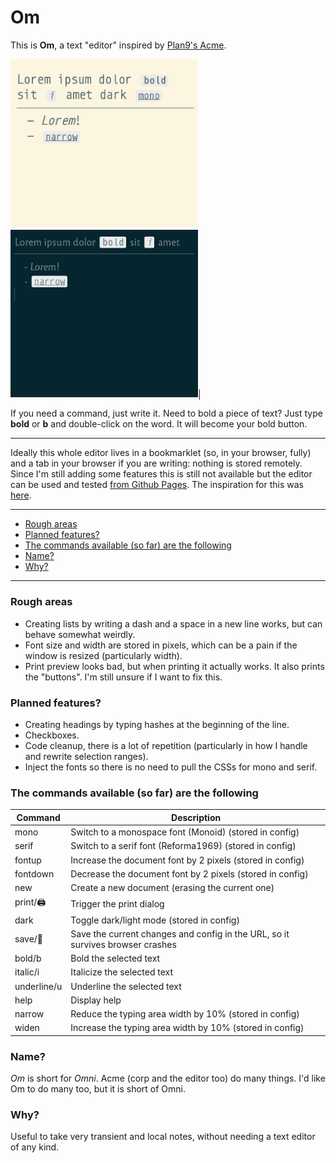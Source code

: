 # Om

This is **Om**, a text "editor" inspired by [Plan9's Acme](https://en.wikipedia.org/wiki/Acme_(text_editor)).

<img src="light.png" width=300> <img src="dark.png" width=300>|

If you need a command, just write it.
Need to bold a piece of text? Just type **bold** or **b** and double-click on the word.
It will become your bold button.

---
Ideally this whole editor lives in a bookmarklet (so, in your browser, fully) and a tab in your browser if you are writing: nothing is stored remotely. Since I'm still adding some features this is still not available but the editor can be used and tested [from Github Pages](https://mostlymaths.net/om/om.html). The inspiration for this was [here](https://mostlymaths.net/2020/10/202058-readings.html/#worlds-smallest-office-suitehttpszsergecompostsawfice).

---

<!-- vscode-markdown-toc -->
* [Rough areas](#Roughareas)
* [Planned features?](#Plannedfeatures)
* [The commands available (so far) are the following](#Thecommandsavailablesofararethefollowing)
* [Name?](#Name)
* [Why?](#Why)

<!-- vscode-markdown-toc-config
	numbering=false
	autoSave=true
	/vscode-markdown-toc-config -->
<!-- /vscode-markdown-toc -->

---

### <a name='Roughareas'></a>Rough areas
- Creating lists by writing a dash and a space in a new line works, but can behave somewhat weirdly.
- Font size and width are stored in pixels, which can be a pain if the window is resized (particularly width).
- Print preview looks bad, but when printing it actually works. It also prints the "buttons". I'm still unsure if I want to fix this.

### <a name='Plannedfeatures'></a>Planned features?
- Creating headings by typing hashes at the beginning of the line.
- Checkboxes.
- Code cleanup, there is a lot of repetition (particularly in how I handle and rewrite selection ranges).
- Inject the fonts so there is no need to pull the CSSs for mono and serif.

### <a name='Thecommandsavailablesofararethefollowing'></a>The commands available (so far) are the following

| Command     | Description                                                                    |
|-------------|--------------------------------------------------------------------------------|
| mono        | Switch to a monospace font (Monoid) (stored in config)                         |
| serif       | Switch to a serif font (Reforma1969) (stored in config)                        |
| fontup      | Increase the document font by 2 pixels (stored in config)                      |
| fontdown    | Decrease the document font by 2 pixels (stored in config)                      |
| new         | Create a new document (erasing the current one)                                |
| print/🖨️    | Trigger the print dialog                                                       |
| dark        | Toggle dark/light mode (stored in config)                                      |
| save/💾     | Save the current changes and config in the URL, so it survives browser crashes |
| bold/b      | Bold the selected text                                                         |
| italic/i    | Italicize the selected text                                                    |
| underline/u | Underline the selected text                                                    |
| help        | Display help                                                                   |
| narrow      | Reduce the typing area width by 10% (stored in config)                         |
| widen       | Increase the typing area width by 10% (stored in config)                       |

### <a name='Name'></a>Name?

_Om_ is short for _Omni_. Acme (corp and the editor too) do many things. I'd like Om to do many too, but it is short of Omni.

### <a name='Why'></a>Why?

Useful to take very transient and local notes, without needing a text editor of any kind.
